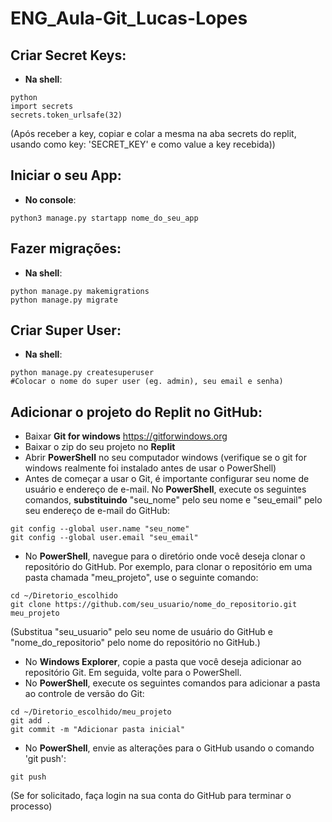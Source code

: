 # ENG_Aula-Git_Lucas-Lopes

## Criar Secret Keys:
- **Na shell**:
```
python
import secrets
secrets.token_urlsafe(32)
```
(Após receber a key, copiar e colar a mesma na aba secrets do replit, usando como key: 'SECRET_KEY' e como value a key recebida))

## Iniciar o seu App:
- **No console**:
```
python3 manage.py startapp nome_do_seu_app
```

## Fazer migrações:
- **Na shell**:
```
python manage.py makemigrations
python manage.py migrate
```

## Criar Super User:
- **Na shell**:
```
python manage.py createsuperuser
#Colocar o nome do super user (eg. admin), seu email e senha)
```

## Adicionar o projeto do Replit no GitHub:
- Baixar **Git for windows**
 https://gitforwindows.org
- Baixar o zip do seu projeto no **Replit**
- Abrir **PowerShell** no seu computador windows
(verifique se o git for windows realmente foi instalado antes de usar o PowerShell)
- Antes de começar a usar o Git, é importante configurar seu nome de usuário e endereço de e-mail. No **PowerShell**, execute os seguintes comandos, **substituindo** "seu_nome" pelo seu nome e "seu_email" pelo seu endereço de e-mail do GitHub:
```
git config --global user.name "seu_nome"
git config --global user.email "seu_email"
```
- No **PowerShell**, navegue para o diretório onde você deseja clonar o repositório do GitHub. Por exemplo, para clonar o repositório em uma pasta chamada "meu_projeto", use o seguinte comando:
```
cd ~/Diretorio_escolhido
git clone https://github.com/seu_usuario/nome_do_repositorio.git meu_projeto
```
(Substitua "seu_usuario" pelo seu nome de usuário do GitHub e "nome_do_repositorio" pelo nome do repositório no GitHub.)
- No **Windows Explorer**, copie a pasta que você deseja adicionar ao repositório Git. Em seguida, volte para o PowerShell.
- No **PowerShell**, execute os seguintes comandos para adicionar a pasta ao controle de versão do Git:
```
cd ~/Diretorio_escolhido/meu_projeto
git add .
git commit -m "Adicionar pasta inicial"
```
- No **PowerShell**, envie as alterações para o GitHub usando o comando 'git push':
```
git push
```
(Se for solicitado, faça login na sua conta do GitHub para terminar o processo)
